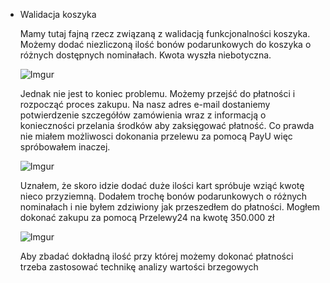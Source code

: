 * Walidacja koszyka 

    Mamy tutaj fajną rzecz związaną z walidacją funkcjonalności koszyka. Możemy dodać niezliczoną ilość bonów podarunkowych do koszyka o różnych dostępnych nominałach. Kwota wyszła niebotyczna.

    ![Imgur](https://i.imgur.com/DBcjhaK.png)

    Jednak nie jest to koniec problemu. Możemy przejść do płatności i rozpocząć proces zakupu. Na nasz adres e-mail dostaniemy potwierdzenie szczegółów zamówienia wraz z informacją o konieczności przelania środków aby zaksięgować płatność. Co prawda nie miałem możliwosci dokonania przelewu za pomocą PayU więc spróbowałem inaczej.

    ![Imgur](https://i.imgur.com/OJNOUam.png)

    Uznałem, że skoro idzie dodać duże ilości kart spróbuje wziąć kwotę nieco przyziemną. Dodałem trochę bonów podarunkowych o różnych nominałach i nie byłem zdziwiony jak przeszedłem do płatności. Mogłem dokonać zakupu za pomocą Przelewy24 na kwotę 350.000 zł

    ![Imgur](https://i.imgur.com/NnFgN8S.png)

    Aby zbadać dokładną ilość przy której możemy dokonać płatności trzeba zastosować technikę analizy wartości brzegowych

